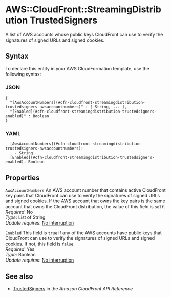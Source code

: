 # AWS::CloudFront::StreamingDistribution TrustedSigners<a name="aws-properties-cloudfront-streamingdistribution-trustedsigners"></a>

A list of AWS accounts whose public keys CloudFront can use to verify the signatures of signed URLs and signed cookies\.

## Syntax<a name="aws-properties-cloudfront-streamingdistribution-trustedsigners-syntax"></a>

To declare this entity in your AWS CloudFormation template, use the following syntax:

### JSON<a name="aws-properties-cloudfront-streamingdistribution-trustedsigners-syntax.json"></a>

```
{
  "[AwsAccountNumbers](#cfn-cloudfront-streamingdistribution-trustedsigners-awsaccountnumbers)" : [ String, ... ],
  "[Enabled](#cfn-cloudfront-streamingdistribution-trustedsigners-enabled)" : Boolean
}
```

### YAML<a name="aws-properties-cloudfront-streamingdistribution-trustedsigners-syntax.yaml"></a>

```
  [AwsAccountNumbers](#cfn-cloudfront-streamingdistribution-trustedsigners-awsaccountnumbers): 
    - String
  [Enabled](#cfn-cloudfront-streamingdistribution-trustedsigners-enabled): Boolean
```

## Properties<a name="aws-properties-cloudfront-streamingdistribution-trustedsigners-properties"></a>

`AwsAccountNumbers`  <a name="cfn-cloudfront-streamingdistribution-trustedsigners-awsaccountnumbers"></a>
An AWS account number that contains active CloudFront key pairs that CloudFront can use to verify the signatures of signed URLs and signed cookies\. If the AWS account that owns the key pairs is the same account that owns the CloudFront distribution, the value of this field is `self`\.  
*Required*: No  
*Type*: List of String  
*Update requires*: [No interruption](https://docs.aws.amazon.com/AWSCloudFormation/latest/UserGuide/using-cfn-updating-stacks-update-behaviors.html#update-no-interrupt)

`Enabled`  <a name="cfn-cloudfront-streamingdistribution-trustedsigners-enabled"></a>
This field is `true` if any of the AWS accounts have public keys that CloudFront can use to verify the signatures of signed URLs and signed cookies\. If not, this field is `false`\.  
*Required*: Yes  
*Type*: Boolean  
*Update requires*: [No interruption](https://docs.aws.amazon.com/AWSCloudFormation/latest/UserGuide/using-cfn-updating-stacks-update-behaviors.html#update-no-interrupt)

## See also<a name="aws-properties-cloudfront-streamingdistribution-trustedsigners--seealso"></a>
+  [TrustedSigners](https://docs.aws.amazon.com/cloudfront/latest/APIReference/API_TrustedSigners.html) in the *Amazon CloudFront API Reference* 

